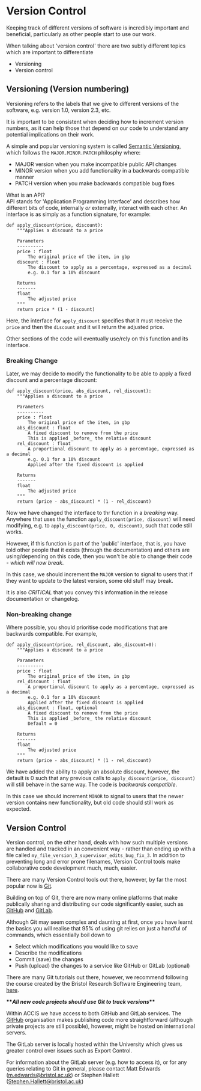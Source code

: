 # Version Control
Keeping track of different versions of software is incredibly important and 
beneficial, particularly as other people start to use our work. 

When talking about 'version control' there are two subtly different topics 
which are important to differentiate

* Versioning
* Version control

## Versioning (Version numbering)
Versioning refers to the labels that we give to different versions of the 
software, e.g. version 1.0, version 2.3, etc.

It is important to be consistent when deciding how to increment version numbers,
as it can help those that depend on our code to understand any potential 
implications on their work. 

A simple and popular versioning system is called 
[Semantic Versioning](https://semver.org/), which follows the 
`MAJOR.MINOR.PATCH` philosphy where:

* MAJOR version when you make incompatible public API changes
* MINOR version when you add functionality in a backwards compatible manner
* PATCH version when you make backwards compatible bug fixes

What is an API?  
API stands for 'Application Programming Interface' and describes how different
bits of code, internally _or_ externally, interact with each other. 
An interface is as simply as a function signature, for example:

    def apply_discount(price, discount):
        """Applies a discount to a price

        Parameters
        ----------
        price : float
            The original price of the item, in gbp
        discount : float
            The discount to apply as a percentage, expressed as a decimal
            e.g. 0.1 for a 10% discount

        Returns
        -------
        float
            The adjusted price
        """
        return price * (1 - discount)

Here, the interface for `apply_discount` specifies that it must receive the 
`price` and then the `discount` and it will return the adjusted price. 

Other sections of the code will eventually use/rely on this function and its
interface. 

### Breaking Change 

Later, we may decide to modify the functionality to be able to apply a fixed
discount and a percentage discount:

    def apply_discount(price, abs_discount, rel_discount):
        """Applies a discount to a price

        Parameters
        ----------
        price : float
            The original price of the item, in gbp
        abs_discount : float
            A fixed discount to remove from the price
            This is applied _before_ the relative discount
        rel_discount : float
            A proportional discount to apply as a percentage, expressed as a decimal
            e.g. 0.1 for a 10% discount
            Applied after the fixed discount is applied

        Returns
        -------
        float
            The adjusted price
        """
        return (price - abs_discount) * (1 - rel_discount)

Now we have changed the interface to thr function in a _breaking_ way. Anywhere
that uses the function `apply_discount(price, discount)` will need modifying, 
e.g. to `apply_discount(price, 0, discount)`, such that code still works. 

However, if this function is part of the 'public' interface, that is, you have
told other people that it exists (through the documentation) and others are 
using/depending on this code, then you won't be able to change their code - 
_which will now break_.

In this case, we should increment the `MAJOR` version to signal to users that
if they want to update to the latest version, some old stuff may break.

It is also *_CRITICAL_* that you convey this information in the release 
documentation or changelog. 

### Non-breaking change
Where possible, you should prioritise code modifications that are backwards 
compatible. For example, 

    def apply_discount(price, rel_discount, abs_discount=0):
        """Applies a discount to a price

        Parameters
        ----------
        price : float
            The original price of the item, in gbp
        rel_discount : float
            A proportional discount to apply as a percentage, expressed as a decimal
            e.g. 0.1 for a 10% discount
            Applied after the fixed discount is applied
        abs_discount : float, optional
            A fixed discount to remove from the price
            This is applied _before_ the relative discount
            Default = 0

        Returns
        -------
        float
            The adjusted price
        """
        return (price - abs_discount) * (1 - rel_discount)

We have added the ability to apply an absolute discount, however, the default
is 0 such that any previous calls to `apply_discount(price, discount)` will
still behave in the same way. The code is _backwards compatible_. 

In this case we should increment `MINOR` to signal to users that the newer 
version contains new functionality, but old code should still work as expected. 


## Version Control
Version control, on the other hand, deals with how such multiple versions are 
handled and tracked in an convenient way - rather than ending up with a file 
called `my_file_version_3_supervisor_edits_bug_fix_3`. 
In addition to preventing long and error prone filenames, Version Control 
tools make collaborative code development much, much, easier.

There are many Version Control tools out there, however, by far the most 
popular now is [Git](https://git-scm.com/about). 

Building on top of Git, there are now many online platforms that make publically
sharing and distributing our code significantly easier, such as 
[GitHub](https://github.com/) and [GitLab](https://about.gitlab.com/).

Although Git may seem complex and daunting at first, once you have learnt the
basics you will realise that 95\% of using git relies on just a handful of 
commands, which essentially boil down to
* Select which modifications you would like to save
* Describe the modifications
* Commit (save) the changes
* Push (upload) the changes to a service like GitHub or GitLab (optional)

There are many Git tutorials out there, however, we recommend following the 
course created by the Bristol Research Software Engineering team, 
[here](https://chryswoods.com/introducing_git/).

**\*\*_All new code projects should use Git to track versions_\*\***

Within ACCIS we have access to both GitHub and GitLab services. 
The [GitHub](https://github.com/ACCIS) organisation makes publishing code more
straightforward (although private projects are still possible), however, might 
be hosted on international servers. 

The GitLab server is locally hosted within the University which gives us 
greater control over issues such as Export Control. 

For information about the GitLab server (e.g. how to access it), or for any
queries relating to Git in general, please contact 
Matt Edwards ([m.edwards@bristol.ac.uk](mailto:m.edwards@bristol.ac.uk))
or
Stephen Hallett ([Stephen.Hallett@bristol.ac.uk](mailto:Stephen.Hallett@bristol.ac.uk))












